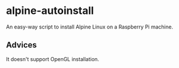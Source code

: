 # alpine-autoinstall

An easy-way script to install Alpine Linux on a Raspberry Pi machine.

## Advices

It doesn't support OpenGL installation.
